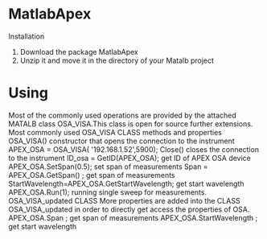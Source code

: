 # MatlabApex
Installation 
  1. Download the package MatlabApex 
  2. Unzip it and move it in the directory of your Matalb project
# Using 
Most of the commonly used operations are provided by the attached MATALB
class OSA_VISA.This class is open for source further extensions.
Most commonly used OSA_VISA CLASS methods and properties
OSA_VISA() constructor that opens the connection to the instrument
APEX_OSA = OSA_VISA( '192.168.1.52',5900);
Close() closes the connection to the instrument
ID_osa = GetID(APEX_OSA); get ID of APEX OSA device
APEX_OSA.SetSpan(0.5); set span of measurements
Span = APEX_OSA.GetSpan() ; get span of measurements
StartWavelength=APEX_OSA.GetStartWavelength; get start wavelength
APEX_OSA.Run(1); running single sweep for measurements.
OSA_VISA_updated CLASS
More properties are added into the CLASS OSA_VISA_updated in order to directly get
access the properties of OSA.
APEX_OSA.Span ; get span of measurements
APEX_OSA.StartWavelength ; get start wavelength
